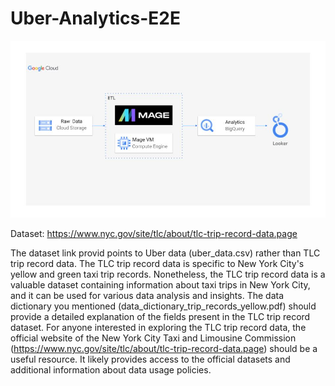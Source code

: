 # Uber-Analytics-E2E


![](https://github.com/frason88/Uber-Analytics-E2E/blob/main/architecture.jpg)


Dataset: https://www.nyc.gov/site/tlc/about/tlc-trip-record-data.page

The dataset link provid points to Uber data (uber_data.csv) rather than TLC trip record data. The TLC trip record data is specific to New York City's yellow and green taxi trip records.
Nonetheless, the TLC trip record data is a valuable dataset containing information about taxi trips in New York City, and it can be used for various data analysis and insights. 
The data dictionary you mentioned (data_dictionary_trip_records_yellow.pdf) should provide a detailed explanation of the fields present in the TLC trip record dataset.
For anyone interested in exploring the TLC trip record data, the official website of the New York City Taxi and Limousine Commission 
(https://www.nyc.gov/site/tlc/about/tlc-trip-record-data.page) should be a useful resource. It likely provides access to the official datasets and additional information about data usage policies.
